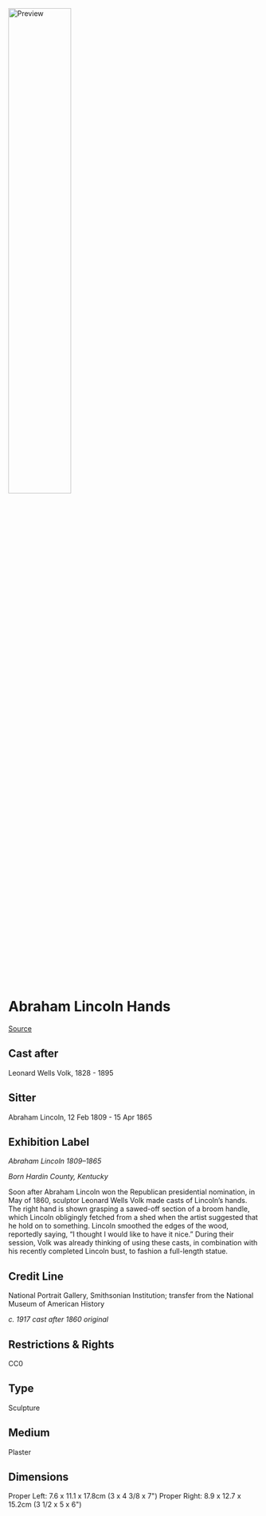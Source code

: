 <image alt="Preview" src="thumbnail.jpg" width=50%>

# Abraham Lincoln Hands

[Source](https://www.si.edu/object/3d/abraham-lincoln:d8c642d6-4ebc-11ea-b77f-2e728ce88125)

## Cast after
Leonard Wells Volk, 1828 - 1895

## Sitter
Abraham Lincoln, 12 Feb 1809 - 15 Apr 1865

## Exhibition Label

_Abraham Lincoln 1809–1865_

_Born Hardin County, Kentucky_

Soon after Abraham Lincoln won the Republican presidential nomination, in May of 1860, sculptor Leonard Wells Volk made casts of Lincoln’s hands. The right hand is shown grasping a sawed-off section of a broom handle, which Lincoln obligingly fetched from a shed when the artist suggested that he hold on to something. Lincoln smoothed the edges of the wood, reportedly saying, “I thought I would like to have it nice.” During their session, Volk was already thinking of using these casts, in combination with his recently completed Lincoln bust, to fashion a full-length statue.

## Credit Line

National Portrait Gallery, Smithsonian Institution; transfer from the National Museum of American
History

_c. 1917 cast after 1860 original_

## Restrictions & Rights

CC0

## Type

Sculpture

## Medium

Plaster

## Dimensions

Proper Left: 7.6 x 11.1 x 17.8cm (3 x 4 3/8 x 7")
Proper Right: 8.9 x 12.7 x 15.2cm (3 1/2 x 5 x 6")
